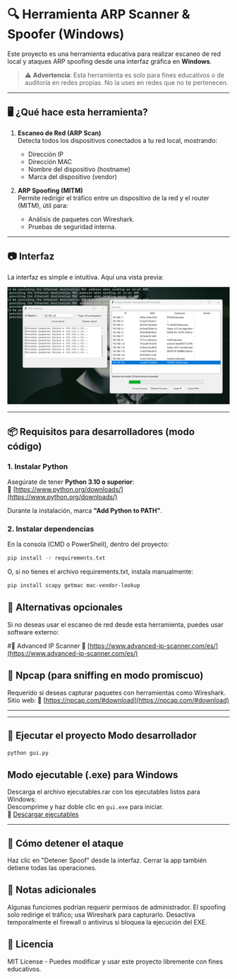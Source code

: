 # 🔍 Herramienta ARP Scanner & Spoofer (Windows)

Este proyecto es una herramienta educativa para realizar escaneo de red local y ataques ARP spoofing desde una interfaz gráfica en **Windows**.

> ⚠️ **Advertencia**: Esta herramienta es solo para fines educativos o de auditoría en redes propias. No la uses en redes que no te pertenecen.

---

## 🖥️ ¿Qué hace esta herramienta?

1. **Escaneo de Red (ARP Scan)**  
   Detecta todos los dispositivos conectados a tu red local, mostrando:
   - Dirección IP
   - Dirección MAC
   - Nombre del dispositivo (hostname)
   - Marca del dispositivo (vendor)

2. **ARP Spoofing (MITM)**  
   Permite redirigir el tráfico entre un dispositivo de la red y el router (MITM), útil para:
   - Análisis de paquetes con Wireshark.
   - Pruebas de seguridad interna.

---

## 📷 Interfaz

La interfaz es simple e intuitiva. Aquí una vista previa:

![Captura de la herramienta](recursos/captura.png)

---

## 📦 Requisitos para desarrolladores (modo código)

### 1. Instalar Python

Asegúrate de tener **Python 3.10 o superior**:  
🔗 [https://www.python.org/downloads/](https://www.python.org/downloads/)

Durante la instalación, marca **"Add Python to PATH"**.

### 2. Instalar dependencias

En la consola (CMD o PowerShell), dentro del proyecto:

```bash
pip install -r requirements.txt
```
O, si no tienes el archivo requirements.txt, instala manualmente:
```bash
pip install scapy getmac mac-vendor-lookup
```



## 🧰 Alternativas opcionales
Si no deseas usar el escaneo de red desde esta herramienta, puedes usar software externo:

#🔎 Advanced IP Scanner
🔗 [https://www.advanced-ip-scanner.com/es/](https://www.advanced-ip-scanner.com/es/) 

## 🧱 Npcap (para sniffing en modo promíscuo)
Requerido si deseas capturar paquetes con herramientas como Wireshark.
Sitio web: 
🔗 [https://npcap.com/#download](https://npcap.com/#download) 






---
---

## 🚀 Ejecutar el proyecto Modo desarrollador
```bash
python gui.py
```

## Modo ejecutable (.exe) para Windows
Descarga el archivo ejecutables.rar con los ejecutables listos para Windows:  
Descomprime y haz doble clic en `gui.exe` para iniciar.  
🔗 [Descargar ejecutables](https://github.com/cuscocode/arp_spoofing/releases/tag/v1.0.2)


---

## 🛑 Cómo detener el ataque
Haz clic en "Detener Spoof" desde la interfaz. Cerrar la app también detiene todas las operaciones.

## 📌 Notas adicionales
Algunas funciones podrían requerir permisos de administrador.
El spoofing solo redirige el tráfico; usa Wireshark para capturarlo.
Desactiva temporalmente el firewall o antivirus si bloquea la ejecución del EXE.

## 🤝 Licencia
MIT License - Puedes modificar y usar este proyecto libremente con fines educativos.
